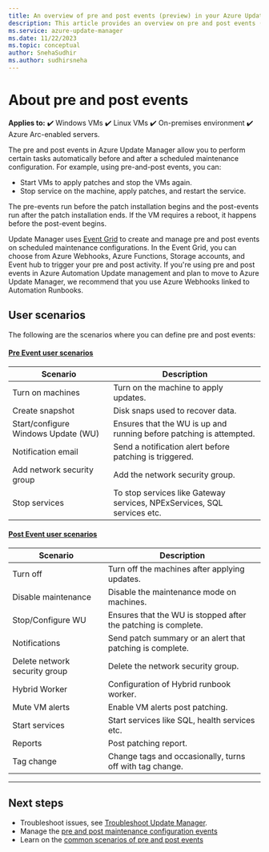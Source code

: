```yaml
---
title: An overview of pre and post events (preview) in your Azure Update Manager
description: This article provides an overview on pre and post events (preview) and its requirements.
ms.service: azure-update-manager
ms.date: 11/22/2023
ms.topic: conceptual
author: SnehaSudhir 
ms.author: sudhirsneha
---
```


# About pre and post events

**Applies to:** :heavy_check_mark: Windows VMs :heavy_check_mark: Linux VMs :heavy_check_mark: On-premises environment :heavy_check_mark: Azure Arc-enabled servers.

The pre and post events in Azure Update Manager allow you to perform certain tasks automatically before and after a scheduled maintenance configuration. For example, using pre-and-post events, you can:

-	Start VMs to apply patches and stop the VMs again.
-	Stop service on the machine, apply patches, and restart the service.

The pre-events run before the patch installation begins and the post-events run after the patch installation ends. If the VM requires a reboot, it happens before the post-event begins.

Update Manager uses [Event Grid](../event-grid/overview.md) to create and manage pre and post events on scheduled maintenance configurations. In the Event Grid, you can choose from Azure Webhooks, Azure Functions, Storage accounts, and Event hub to trigger your pre and post activity. If you're using pre and post events in Azure Automation Update management and plan to move to Azure Update Manager, we recommend that you use Azure Webhooks linked to Automation Runbooks.

## User scenarios

The following are the scenarios where you can define pre and post events:

#### [Pre Event user scenarios](#tab/preevent)

| **Scenario**| **Description**|
|----------|-------------|
|Turn on machines | Turn on the machine to apply updates.|
|Create snapshot | Disk snaps used to recover data.| 
|Start/configure Windows Update (WU) | Ensures that the WU is up and running before patching is attempted. | 
|Notification email | Send a notification alert before patching is triggered. |
|Add network security group| Add the network security group.|
|Stop services | To stop services like Gateway services, NPExServices, SQL services etc.| 

#### [Post Event user scenarios](#tab/postevent)

| **Scenario**| **Description**|
|----------|-------------|
|Turn off | Turn off the machines after applying updates. | 
|Disable maintenance | Disable the maintenance mode on machines. | 
|Stop/Configure WU| Ensures that the WU is stopped after the patching is complete.|
|Notifications | Send patch summary or an alert that patching is complete.|
|Delete network security group| Delete the network security group.|
|Hybrid Worker| Configuration of Hybrid runbook worker. |
|Mute VM alerts | Enable VM alerts post patching. |
|Start services | Start services like SQL, health services etc.|
|Reports| Post patching report.|
|Tag change | Change tags and occasionally, turns off with tag change.|

---

## Next steps

- Troubleshoot issues, see [Troubleshoot Update Manager](troubleshoot.md).
- Manage the [pre and post maintenance configuration events](manage-pre-post-events.md)
- Learn on the [common scenarios of pre and post events](pre-post-events-common-scenarios.md)
